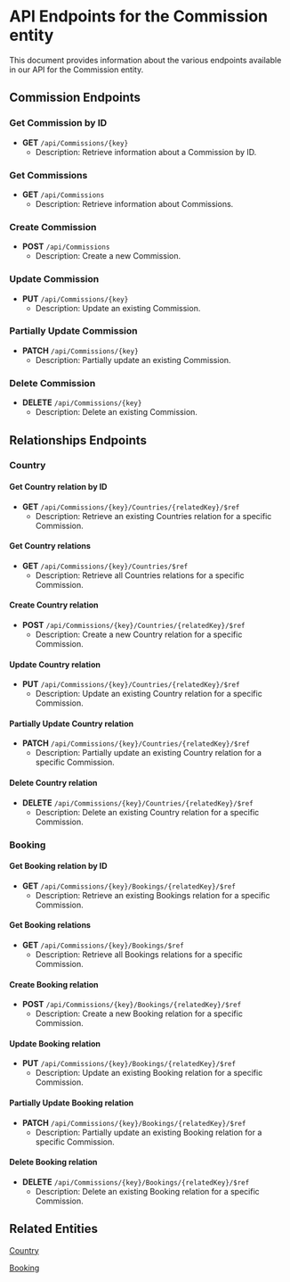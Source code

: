 # API Endpoints for the Commission entity

This document provides information about the various endpoints available in our API for the Commission entity.

## Commission Endpoints

### Get Commission by ID
- **GET** `/api/Commissions/{key}`
  - Description: Retrieve information about a Commission by ID.
  
### Get Commissions
- **GET** `/api/Commissions`
  - Description: Retrieve information about Commissions.

### Create Commission
- **POST** `/api/Commissions`
  - Description: Create a new Commission.

### Update Commission
- **PUT** `/api/Commissions/{key}`
  - Description: Update an existing Commission.

### Partially Update Commission
- **PATCH** `/api/Commissions/{key}`
  - Description: Partially update an existing Commission.
 
### Delete Commission
- **DELETE** `/api/Commissions/{key}`
  - Description: Delete an existing Commission.

## Relationships Endpoints

### Country

#### Get Country relation by ID
- **GET** `/api/Commissions/{key}/Countries/{relatedKey}/$ref`
  - Description: Retrieve an existing Countries relation for a specific Commission.

#### Get Country relations
- **GET** `/api/Commissions/{key}/Countries/$ref`
  - Description: Retrieve all Countries relations for a specific Commission.
  
#### Create Country relation
- **POST** `/api/Commissions/{key}/Countries/{relatedKey}/$ref`
  - Description: Create a new Country relation for a specific Commission.

#### Update Country relation
- **PUT** `/api/Commissions/{key}/Countries/{relatedKey}/$ref`
  - Description: Update an existing Country relation for a specific Commission.
  
#### Partially Update Country relation
- **PATCH** `/api/Commissions/{key}/Countries/{relatedKey}/$ref`
  - Description: Partially update an existing Country relation for a specific Commission.

#### Delete Country relation
- **DELETE** `/api/Commissions/{key}/Countries/{relatedKey}/$ref`
  - Description: Delete an existing Country relation for a specific Commission.

### Booking

#### Get Booking relation by ID
- **GET** `/api/Commissions/{key}/Bookings/{relatedKey}/$ref`
  - Description: Retrieve an existing Bookings relation for a specific Commission.

#### Get Booking relations
- **GET** `/api/Commissions/{key}/Bookings/$ref`
  - Description: Retrieve all Bookings relations for a specific Commission.
  
#### Create Booking relation
- **POST** `/api/Commissions/{key}/Bookings/{relatedKey}/$ref`
  - Description: Create a new Booking relation for a specific Commission.

#### Update Booking relation
- **PUT** `/api/Commissions/{key}/Bookings/{relatedKey}/$ref`
  - Description: Update an existing Booking relation for a specific Commission.
  
#### Partially Update Booking relation
- **PATCH** `/api/Commissions/{key}/Bookings/{relatedKey}/$ref`
  - Description: Partially update an existing Booking relation for a specific Commission.

#### Delete Booking relation
- **DELETE** `/api/Commissions/{key}/Bookings/{relatedKey}/$ref`
  - Description: Delete an existing Booking relation for a specific Commission.

## Related Entities

[Country](CountryEndpoints.md)

[Booking](BookingEndpoints.md)
